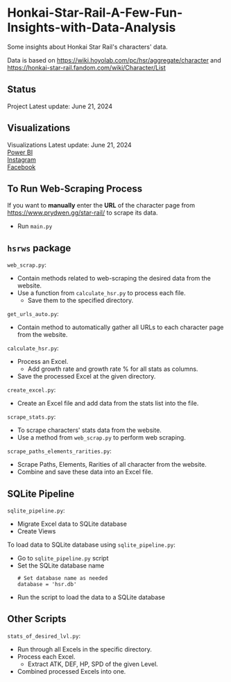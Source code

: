 # Honkai-Star-Rail-A-Few-Fun-Insights-with-Data-Analysis

Some insights about Honkai Star Rail's characters' data.

Data is based on https://wiki.hoyolab.com/pc/hsr/aggregate/character and https://honkai-star-rail.fandom.com/wiki/Character/List


## Status
Project Latest update: June 21, 2024  



## Visualizations
Visualizations Latest update: June 21, 2024  
[Power BI](https://app.powerbi.com/view?r=eyJrIjoiNThhMWE5ODEtN2NkMy00NjEyLTgyMTItYWNmZTUwNTQ0YTZmIiwidCI6ImZlMzViMTA3LTdjMmYtNGNjMy1hZDYzLTA2NTY0MzcyMDg3OCIsImMiOjEwfQ%3D%3D)    
[Instagram](https://www.instagram.com/p/C8d_dyJugPW/?utm_source=ig_web_copy_link&igsh=MzRlODBiNWFlZA==)  
[Facebook](https://www.facebook.com/permalink.php?story_fbid=pfbid033ShCbrt5Emrb6LGy5DjVs8qCw2UwXAMx45hQUcB26HiRxW21PULCR7s8R1dRfboBl&id=61553626169836)

## To Run Web-Scraping Process

If you want to **manually** enter the **URL** of the character page from https://www.prydwen.gg/star-rail/ to scrape its
data.
- Run ```main.py```

## ```hsrws``` package
```web_scrap.py```:

- Contain methods related to web-scraping the desired data from the website.
- Use a function from ```calculate_hsr.py``` to process each file.
  - Save them to the specified directory.

```get_urls_auto.py```:

- Contain method to automatically gather all URLs to each character page from the website.

```calculate_hsr.py```:

- Process an Excel.
  - Add growth rate and growth rate % for all stats as columns.
- Save the processed Excel at the given directory.

```create_excel.py```:

- Create an Excel file and add data from the stats list into the file.

```scrape_stats.py```:

- To scrape characters' stats data from the website.
- Use a method from ```web_scrap.py``` to perform web scraping.

```scrape_paths_elements_rarities.py```:

- Scrape Paths, Elements, Rarities of all character from the website.
- Combine and save these data into an Excel file.

## SQLite Pipeline

```sqlite_pipeline.py```:

- Migrate Excel data to SQLite database
- Create Views

To load data to SQLite database using ```sqlite_pipeline.py```:

- Go to ```sqlite_pipeline.py``` script
- Set the SQLite database name
  ```
  # Set database name as needed
  database = 'hsr.db'
  ```
- Run the script to load the data to a SQLite database

## Other Scripts
```stats_of_desired_lvl.py```:

- Run through all Excels in the specific directory.
- Process each Excel.
  - Extract ATK, DEF, HP, SPD of the given Level.
- Combined processed Excels into one.      


